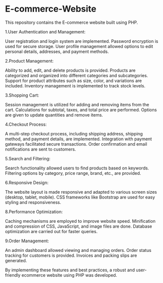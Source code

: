# E-commerce-Website
This repository contains the E-commerce website built using PHP.

1.User Authentication and Management:

User registration and login system are implemented.
Password encryption is used for secure storage.
User profile management allowed options to edit personal details, addresses, and payment methods.

2.Product Management:

Ability to add, edit, and delete products is provided.
Products are categorized and organized into different categories and subcategories.
Support for product attributes such as size, color, and variations are included.
Inventory management is implemented to track stock levels.

3.Shopping Cart:

Session management is utilized for adding and removing items from the cart.
Calculations for subtotal, taxes, and total price are performed.
Options are given to update quantities and remove items.

4.Checkout Process:

A multi-step checkout process, including shipping address, shipping method, and payment details, are implemented.
Integration with payment gateways facilitated secure transactions.
Order confirmation and email notifications are sent to customers.

5.Search and Filtering:

Search functionality allowed users to find products based on keywords.
Filtering options by category, price range, brand, etc., are provided.

6.Responsive Design:

The website layout is made responsive and adapted to various screen sizes (desktop, tablet, mobile).
CSS frameworks like Bootstrap are used for easy styling and responsiveness.

8.Performance Optimization:

Caching mechanisms are employed to improve website speed.
Minification and compression of CSS, JavaScript, and image files are done.
Database optimization are carried out for faster queries.

9.Order Management:

An admin dashboard allowed viewing and managing orders.
Order status tracking for customers is provided.
Invoices and packing slips are generated.

By implementing these features and best practices, a robust and user-friendly ecommerce website using PHP was developed.





 
